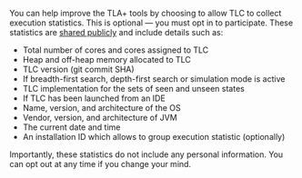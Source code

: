 You can help improve the TLA+ tools by choosing to allow TLC to collect execution statistics. This is optional — you must opt in to participate.
These statistics are [shared publicly](https://exec-stats.tlapl.us) and include details such as:

* Total number of cores and cores assigned to TLC
* Heap and off-heap memory allocated to TLC
* TLC version  (git commit SHA)
* If breadth-first search, depth-first search or simulation mode is active
* TLC implementation for the sets of seen and unseen states
* If TLC has been launched from an IDE
* Name, version, and architecture of the OS
* Vendor, version, and architecture of JVM
* The current date and time
* An installation ID which allows to group execution statistic (optionally)

Importantly, these statistics do not include any personal information. You can opt out at any time if you change your mind.
